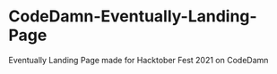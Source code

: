 # CodeDamn-Eventually-Landing-Page
Eventually Landing Page made for Hacktober Fest 2021 on CodeDamn
